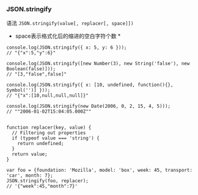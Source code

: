 

### JSON.stringify

语法 `JSON.stringify(value[, replacer[, space]])`

*   space表示格式化后的缩进的空白字符个数   *

```
console.log(JSON.stringify({ x: 5, y: 6 }));
// "{"x":5,"y":6}"

console.log(JSON.stringify([new Number(3), new String('false'), new Boolean(false)]));
// "[3,"false",false]"

console.log(JSON.stringify({ x: [10, undefined, function(){}, Symbol('')] }));
// "{"x":[10,null,null,null]}"

console.log(JSON.stringify(new Date(2006, 0, 2, 15, 4, 5)));
// ""2006-01-02T15:04:05.000Z""


```



```
function replacer(key, value) {
  // Filtering out properties
  if (typeof value === 'string') {
    return undefined;
  }
  return value;
}

var foo = {foundation: 'Mozilla', model: 'box', week: 45, transport: 'car', month: 7};
JSON.stringify(foo, replacer);
// '{"week":45,"month":7}'
```

